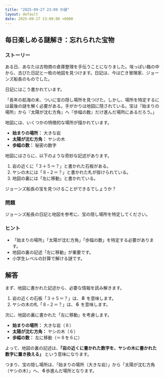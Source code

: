 ```yaml
---
title: "2025-09-27 23:09 の謎"
layout: default
date: 2025-09-27 23:09:00 +0900
---
```

## 毎日楽しめる謎解き：忘れられた宝物

### ストーリー

ある日、あなたは古物商の倉庫整理を手伝うことになりました。埃っぽい箱の中から、古びた日記と一枚の地図を見つけます。日記は、今は亡き冒険家、ジョーンズ船長のものでした。

日記にはこう書かれています。

「長年の航海の末、ついに宝の隠し場所を見つけた。しかし、場所を特定するには最後の謎を解く必要がある。手がかりは地図に隠されている。宝は『始まりの場所』から『太陽が沈む方角』へ『歩幅の数』だけ進んだ場所にあるだろう。」

地図には、いくつかの特徴的な場所が描かれています。

*   **始まりの場所：** 大きな岩
*   **太陽が沈む方角：** ヤシの木
*   **歩幅の数：** 秘密の数字

地図にはさらに、以下のような奇妙な記述があります。

1.  岩の近くに「３＋５＝？」と書かれた石板がある。
2.  ヤシの木には「８−２＝？」と書かれた札が掛けられている。
3.  地図の裏には「左に移動」と書かれている。

ジョーンズ船長の宝を見つけることができるでしょうか？

### 問題

ジョーンズ船長の日記と地図を参考に、宝の隠し場所を特定してください。

### ヒント

*   「始まりの場所」「太陽が沈む方角」「歩幅の数」を特定する必要があります。
*   地図の裏の記述「左に移動」が重要です。
*   小学生レベルの計算で解ける謎です。

## 解答

まず、地図に書かれた記述から、必要な情報を読み解きます。

1.  岩の近くの石板「３＋５＝？」は、**８** を意味します。
2.  ヤシの木の札「８−２＝？」は、**６** を意味します。

次に、地図の裏に書かれた「左に移動」を考慮します。

*   **始まりの場所：** 大きな岩（８）
*   **太陽が沈む方角：** ヤシの木（６）
*   **歩幅の数：** 左に移動（＝８を６に）

よって、地図の裏の記述は、**「岩の近くに書かれた数字を、ヤシの木に書かれた数字に置き換える」** という意味になります。

つまり、宝の隠し場所は、「始まりの場所（大きな岩）」から「太陽が沈む方角（ヤシの木）」へ、**６**歩進んだ場所となります。
